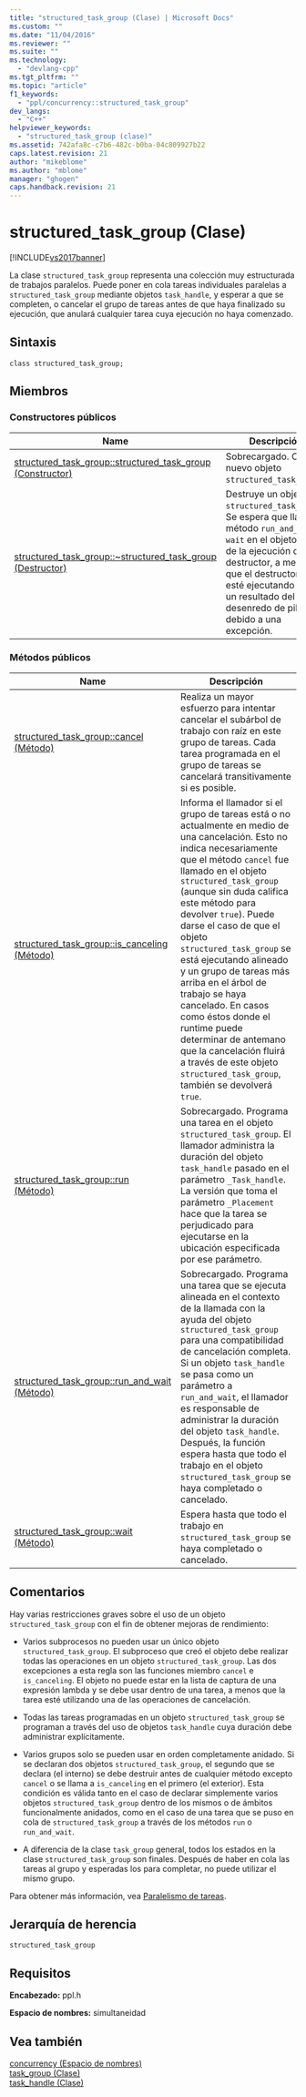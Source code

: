 ```yaml
---
title: "structured_task_group (Clase) | Microsoft Docs"
ms.custom: ""
ms.date: "11/04/2016"
ms.reviewer: ""
ms.suite: ""
ms.technology: 
  - "devlang-cpp"
ms.tgt_pltfrm: ""
ms.topic: "article"
f1_keywords: 
  - "ppl/concurrency::structured_task_group"
dev_langs: 
  - "C++"
helpviewer_keywords: 
  - "structured_task_group (clase)"
ms.assetid: 742afa8c-c7b6-482c-b0ba-04c809927b22
caps.latest.revision: 21
author: "mikeblome"
ms.author: "mblome"
manager: "ghogen"
caps.handback.revision: 21
---
```

# structured_task_group (Clase)
[!INCLUDE[vs2017banner](../../../assembler/inline/includes/vs2017banner.md)]

La clase `structured_task_group` representa una colección muy estructurada de trabajos paralelos.  Puede poner en cola tareas individuales paralelas a `structured_task_group` mediante objetos `task_handle`, y esperar a que se completen, o cancelar el grupo de tareas antes de que haya finalizado su ejecución, que anulará cualquier tarea cuya ejecución no haya comenzado.  
  
## Sintaxis  
  
```  
class structured_task_group;  
```  
  
## Miembros  
  
### Constructores públicos  
  
|Name|Descripción|  
|----------|-----------------|  
|[structured\_task\_group::structured\_task\_group \(Constructor\)](../Topic/structured_task_group::structured_task_group%20Constructor.md)|Sobrecargado.  Crea un nuevo objeto `structured_task_group`.|  
|[structured\_task\_group::~structured\_task\_group \(Destructor\)](../Topic/structured_task_group::~structured_task_group%20Destructor.md)|Destruye un objeto `structured_task_group`.  Se espera que llame al método `run_and_wait` o `wait` en el objeto antes de la ejecución del destructor, a menos que el destructor se esté ejecutando como un resultado del desenredo de pila debido a una excepción.|  
  
### Métodos públicos  
  
|Name|Descripción|  
|----------|-----------------|  
|[structured\_task\_group::cancel \(Método\)](../Topic/structured_task_group::cancel%20Method.md)|Realiza un mayor esfuerzo para intentar cancelar el subárbol de trabajo con raíz en este grupo de tareas.  Cada tarea programada en el grupo de tareas se cancelará transitivamente si es posible.|  
|[structured\_task\_group::is\_canceling \(Método\)](../Topic/structured_task_group::is_canceling%20Method.md)|Informa el llamador si el grupo de tareas está o no actualmente en medio de una cancelación.  Esto no indica necesariamente que el método `cancel` fue llamado en el objeto `structured_task_group` \(aunque sin duda califica este método para devolver `true`\).  Puede darse el caso de que el objeto `structured_task_group` se está ejecutando alineado y un grupo de tareas más arriba en el árbol de trabajo se haya cancelado.  En casos como éstos donde el runtime puede determinar de antemano que la cancelación fluirá a través de este objeto `structured_task_group`, también se devolverá `true`.|  
|[structured\_task\_group::run \(Método\)](../Topic/structured_task_group::run%20Method.md)|Sobrecargado.  Programa una tarea en el objeto `structured_task_group`.  El llamador administra la duración del objeto `task_handle` pasado en el parámetro `_Task_handle`.  La versión que toma el parámetro `_Placement` hace que la tarea se perjudicado para ejecutarse en la ubicación especificada por ese parámetro.|  
|[structured\_task\_group::run\_and\_wait \(Método\)](../Topic/structured_task_group::run_and_wait%20Method.md)|Sobrecargado.  Programa una tarea que se ejecuta alineada en el contexto de la llamada con la ayuda del objeto `structured_task_group` para una compatibilidad de cancelación completa.  Si un objeto `task_handle` se pasa como un parámetro a `run_and_wait`, el llamador es responsable de administrar la duración del objeto `task_handle`.  Después, la función espera hasta que todo el trabajo en el objeto `structured_task_group` se haya completado o cancelado.|  
|[structured\_task\_group::wait \(Método\)](../Topic/structured_task_group::wait%20Method.md)|Espera hasta que todo el trabajo en `structured_task_group` se haya completado o cancelado.|  
  
## Comentarios  
 Hay varias restricciones graves sobre el uso de un objeto `structured_task_group` con el fin de obtener mejoras de rendimiento:  
  
-   Varios subprocesos no pueden usar un único objeto `structured_task_group`.  El subproceso que creó el objeto debe realizar todas las operaciones en un objeto `structured_task_group`.  Las dos excepciones a esta regla son las funciones miembro `cancel` e `is_canceling`.  El objeto no puede estar en la lista de captura de una expresión lambda y se debe usar dentro de una tarea, a menos que la tarea esté utilizando una de las operaciones de cancelación.  
  
-   Todas las tareas programadas en un objeto `structured_task_group` se programan a través del uso de objetos `task_handle` cuya duración debe administrar explícitamente.  
  
-   Varios grupos solo se pueden usar en orden completamente anidado.  Si se declaran dos objetos `structured_task_group`, el segundo que se declara \(el interno\) se debe destruir antes de cualquier método excepto `cancel` o se llama a `is_canceling` en el primero \(el exterior\).  Esta condición es válida tanto en el caso de declarar simplemente varios objetos `structured_task_group` dentro de los mismos o de ámbitos funcionalmente anidados, como en el caso de una tarea que se puso en cola de `structured_task_group` a través de los métodos `run` o `run_and_wait`.  
  
-   A diferencia de la clase `task_group` general, todos los estados en la clase `structured_task_group` son finales.  Después de haber en cola las tareas al grupo y esperadas los para completar, no puede utilizar el mismo grupo.  
  
 Para obtener más información, vea [Paralelismo de tareas](../../../parallel/concrt/task-parallelism-concurrency-runtime.md).  
  
## Jerarquía de herencia  
 `structured_task_group`  
  
## Requisitos  
 **Encabezado:** ppl.h  
  
 **Espacio de nombres:** simultaneidad  
  
## Vea también  
 [concurrency \(Espacio de nombres\)](../../../parallel/concrt/reference/concurrency-namespace.md)   
 [task\_group \(Clase\)](../Topic/task_group%20Class.md)   
 [task\_handle \(Clase\)](../../../parallel/concrt/reference/task-handle-class.md)